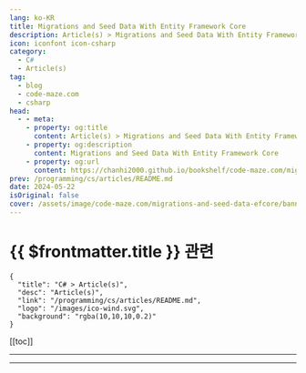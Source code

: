 ```yaml
---
lang: ko-KR
title: Migrations and Seed Data With Entity Framework Core
description: Article(s) > Migrations and Seed Data With Entity Framework Core
icon: iconfont icon-csharp
category: 
  - C#
  - Article(s)
tag: 
  - blog
  - code-maze.com
  - csharp
head:  
  - - meta:
    - property: og:title
      content: Article(s) > Migrations and Seed Data With Entity Framework Core
    - property: og:description
      content: Migrations and Seed Data With Entity Framework Core
    - property: og:url
      content: https://chanhi2000.github.io/bookshelf/code-maze.com/migrations-and-seed-data-efcore.html
prev: /programming/cs/articles/README.md
date: 2024-05-22
isOriginal: false
cover: /assets/image/code-maze.com/migrations-and-seed-data-efcore/banner.png
---
```


# {{ $frontmatter.title }} 관련

```component VPCard
{
  "title": "C# > Article(s)",
  "desc": "Article(s)",
  "link": "/programming/cs/articles/README.md",
  "logo": "/images/ico-wind.svg",
  "background": "rgba(10,10,10,0.2)"
}
```

[[toc]]

---

<SiteInfo
  name="Migrations and Seed Data With Entity Framework Core"
  desc="We are going to learn about Migrations and Seed data in Entity Framework Core and how to optimize EF Core migrations."
  url="https://code-maze.com/migrations-and-seed-data-efcore/"
  logo="/assets/image/code-maze.com/favicon.png"
  preview="/assets/image/code-maze.com/migrations-and-seed-data-efcore/banner.png"/>

<!-- TODO: 작성 -->

---

<TagLinks />
